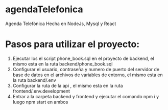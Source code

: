 # agendaTelefonica
Agenda Telefónica Hecha en NodeJs, Mysql y React

# Pasos para utilizar el proyecto:

1) Ejecutar los el script phone_book.sql en el proyecto de backend, el mismo esta en la ruta backend/phone_book.sql
2) Configurar el usuario, contraseña y numero de puerto del servidor de base de datos en el archivos de variables de entorno, el mismo esta en la ruta backend/.env
3) Configurar la ruta de la api , el mismo esta en la ruta frontend/.env.development
4) Entrar a la carpeta backend y frontend y ejecutar el comando npm i y luego npm start en ambos
